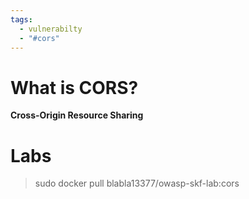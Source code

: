 ```yaml
---
tags:
  - vulnerabilty
  - "#cors"
---
```

# What is CORS?

**Cross-Origin Resource Sharing**


# Labs

> sudo docker pull blabla13377/owasp-skf-lab:cors

